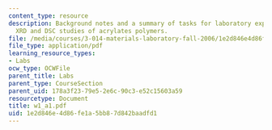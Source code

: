 ```yaml
---
content_type: resource
description: Background notes and a summary of tasks for laboratory experiments on
  XRD and DSC studies of acrylates polymers.
file: /media/courses/3-014-materials-laboratory-fall-2006/1e2d846e4d86fe1a5bb87d842baadfd1_w1_a1.pdf
file_type: application/pdf
learning_resource_types:
- Labs
ocw_type: OCWFile
parent_title: Labs
parent_type: CourseSection
parent_uid: 178a3f23-79e5-2e6c-90c3-e52c15603a59
resourcetype: Document
title: w1_a1.pdf
uid: 1e2d846e-4d86-fe1a-5bb8-7d842baadfd1
---
```

